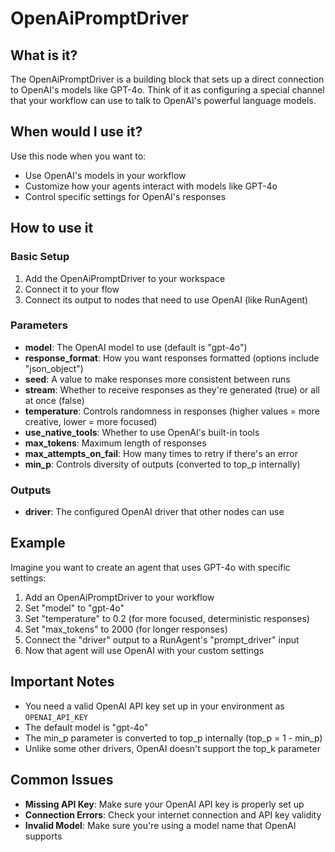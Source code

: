# OpenAiPromptDriver

## What is it?

The OpenAiPromptDriver is a building block that sets up a direct connection to OpenAI's models like GPT-4o. Think of it as configuring a special channel that your workflow can use to talk to OpenAI's powerful language models.

## When would I use it?

Use this node when you want to:

- Use OpenAI's models in your workflow
- Customize how your agents interact with models like GPT-4o
- Control specific settings for OpenAI's responses

## How to use it

### Basic Setup

1. Add the OpenAiPromptDriver to your workspace
1. Connect it to your flow
1. Connect its output to nodes that need to use OpenAI (like RunAgent)

### Parameters

- **model**: The OpenAI model to use (default is "gpt-4o")
- **response_format**: How you want responses formatted (options include "json_object")
- **seed**: A value to make responses more consistent between runs
- **stream**: Whether to receive responses as they're generated (true) or all at once (false)
- **temperature**: Controls randomness in responses (higher values = more creative, lower = more focused)
- **use_native_tools**: Whether to use OpenAI's built-in tools
- **max_tokens**: Maximum length of responses
- **max_attempts_on_fail**: How many times to retry if there's an error
- **min_p**: Controls diversity of outputs (converted to top_p internally)

### Outputs

- **driver**: The configured OpenAI driver that other nodes can use

## Example

Imagine you want to create an agent that uses GPT-4o with specific settings:

1. Add an OpenAiPromptDriver to your workflow
1. Set "model" to "gpt-4o"
1. Set "temperature" to 0.2 (for more focused, deterministic responses)
1. Set "max_tokens" to 2000 (for longer responses)
1. Connect the "driver" output to a RunAgent's "prompt_driver" input
1. Now that agent will use OpenAI with your custom settings

## Important Notes

- You need a valid OpenAI API key set up in your environment as `OPENAI_API_KEY`
- The default model is "gpt-4o"
- The min_p parameter is converted to top_p internally (top_p = 1 - min_p)
- Unlike some other drivers, OpenAI doesn't support the top_k parameter

## Common Issues

- **Missing API Key**: Make sure your OpenAI API key is properly set up
- **Connection Errors**: Check your internet connection and API key validity
- **Invalid Model**: Make sure you're using a model name that OpenAI supports
